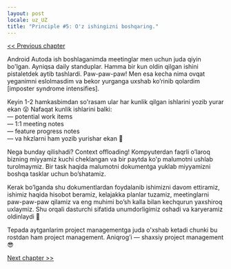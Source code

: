 ```yaml
---
layout: post
locale: uz_UZ
title: "Principle #5: O'z ishingizni boshqaring."
---
```


[<< Previous chapter](/2024/01/28/principle-4-yaxshi-yozing.html)
    
Android Autoda ish boshlaganimda meetinglar men uchun juda qiyin bo'lgan. Ayniqsa daily standuplar. Hamma bir kun oldin
qilgan ishini pistaletdek aytib tashlardi. Paw-paw-paw! Men esa kecha nima ovqat yeganimni eslolmasdim va bekor yurganga
uxshab ko’rinib qolardim [imposter syndrome intensifies].

Keyin 1-2 hamkasbimdan so'rasam ular har kunlik qilgan ishlarini yozib yurar ekan 😮 Nafaqat kunlik ishlarini balki:\
— potential work items\
— 1:1 meeting notes\
— feature progress notes\
— va hkzlarni ham yozib yurishar ekan 🤯

Nega bunday qilishadi? Context offloading! Kompyuterdan faqrli o’laroq bizning miyyamiz kuchi cheklangan va bir paytda
ko'p malumotni ushlab turolmaymiz. Bir task haqida malumotni dokumentga yuklab miyyamizni boshqa tasklar uchun
bo’shatamiz.

Kerak bo’lganda shu dokumentlardan foydalanib ishimizni davom ettiramiz, ishimiz haqida hisobot beramiz, kelajakka
planlar tuzamiz, meetinglarni paw-paw-paw qilamiz va eng muhimi bo’sh kalla bilan kechqurun yaxshiroq uxlaymiz. Shu
orqali dasturchi sifatida unumdorligimiz oshadi va karyeramiz oldinlaydi 🚀

Tepada aytganlarim project managementga juda o'xshab ketadi chunki bu rostdan ham project management. Aniqrog’i —
shaxsiy project management 😎

[Next chapter >>](/2024/02/01/principle-6-oz-oqishingizni-boshqaring.html)
